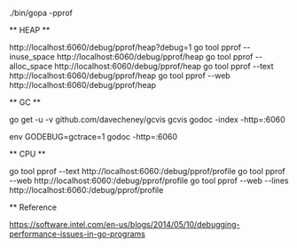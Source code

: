 ./bin/gopa -pprof

** HEAP **

http://localhost:6060/debug/pprof/heap?debug=1
go tool pprof --inuse_space http://localhost:6060/debug/pprof/heap
go tool pprof --alloc_space http://localhost:6060/debug/pprof/heap
go tool pprof --text http://localhost:6060/debug/pprof/heap
go tool pprof --web http://localhost:6060/debug/pprof/heap

** GC **

go get -u -v github.com/davecheney/gcvis
gcvis godoc -index -http=:6060

env GODEBUG=gctrace=1 godoc -http=:6060

** CPU **

go tool pprof --text http://localhost:6060:/debug/pprof/profile
go tool pprof --web  http://localhost:6060:/debug/pprof/profile
go tool pprof --web --lines  http://localhost:6060:/debug/pprof/profile


** Reference

https://software.intel.com/en-us/blogs/2014/05/10/debugging-performance-issues-in-go-programs
